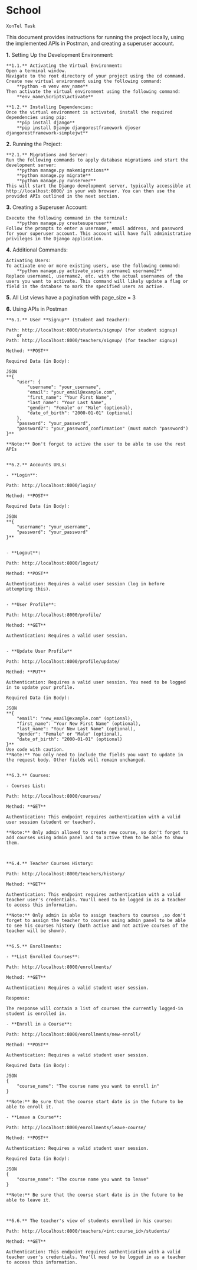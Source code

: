 # School
    XonTel Task

This document provides instructions for running the project locally, using the implemented APIs in Postman, and creating a superuser account.

__1.__ Setting Up the Development Environment:

    **1.1.** Activating the Virtual Environment:
    Open a terminal window.
    Navigate to the root directory of your project using the cd command.
    Create new virtual environment using the following command:
        **python -m venv env_name**
    Then activate the virtual environment using the following command: 
        **env_name\Scripts\activate**

    **1.2.** Installing Dependencies:
    Once the virtual environment is activated, install the required dependencies using pip:
        **pip install django**
        **pip install Django djangorestframework djoser djangorestframework-simplejwt**


**2.** Running the Project:

    **2.1.** Migrations and Server:
    Run the following commands to apply database migrations and start the development server:
        **python manage.py makemigrations**
        **python manage.py migrate**
        **python manage.py runserver**
    This will start the Django development server, typically accessible at http://localhost:8000/ in your web browser. You can then use the provided APIs outlined in the next section.


**3.** Creating a Superuser Account:

    Execute the following command in the terminal:
        **python manage.py createsuperuser**
    Follow the prompts to enter a username, email address, and password for your superuser account. This account will have full administrative privileges in the Django application.


**4.** Additional Commands:

    Activating Users:
    To activate one or more existing users, use the following command:
        **python manage.py activate_users username1 username2**
    Replace username1, username2, etc. with the actual usernames of the users you want to activate. This command will likely update a flag or field in the database to mark the specified users as active.


**5.** All List views have a pagination with page_size = 3


**6.** Using APIs in Postman

    **6.1.** User **Signup** (Student and Teacher):

    Path: http://localhost:8000/students/signup/ (for student signup)
        or
    Path: http://localhost:8000/teachers/signup/ (for teacher signup)

    Method: **POST**

    Required Data (in Body):

    JSON
    **{
        "user": {
            "username": "your_username",
            "email": "your_email@example.com",
            "first_name": "Your First Name",
            "last_name": "Your Last Name",
            "gender": "Female" or "Male" (optional),
            "date_of_birth": "2000-01-01" (optional)
        },
        "password": "your_password",
        "password2": "your_password_confirmation" (must match "password")
    }**

    **Note:** Don't forget to active the user to be able to use the rest APIs


    **6.2.** Accounts URLs:

    - **Login**:

    Path: http://localhost:8000/login/

    Method: **POST**

    Required Data (in Body):

    JSON
    **{
        "username": "your_username",
        "password": "your_password"
    }**


    - **Logout**:

    Path: http://localhost:8000/logout/

    Method: **POST**

    Authentication: Requires a valid user session (log in before attempting this).


    - **User Profile**:

    Path: http://localhost:8000/profile/

    Method: **GET**

    Authentication: Requires a valid user session.


    - **Update User Profile**

    Path: http://localhost:8000/profile/update/

    Method: **PUT**

    Authentication: Requires a valid user session. You need to be logged in to update your profile.

    Required Data (in Body):

    JSON
    **{
        "email": "new_email@example.com" (optional),
        "first_name": "Your New First Name" (optional),
        "last_name": "Your New Last Name" (optional),
        "gender": "Female" or "Male" (optional),
        "date_of_birth": "2000-01-01" (optional)
    }**
    Use code with caution.
    **Note:** You only need to include the fields you want to update in the request body. Other fields will remain unchanged.


    **6.3.** Courses:

    - Courses List:

    Path: http://localhost:8000/courses/

    Method: **GET**

    Authentication: This endpoint requires authentication with a valid user session (student or teacher).

    **Note:** Only admin allowed to create new course, so don't forget to add courses using admin panel and to active them to be able to show them.



    **6.4.** Teacher Courses History:

    Path: http://localhost:8000/teachers/history/

    Method: **GET**

    Authentication: This endpoint requires authentication with a valid teacher user's credentials. You'll need to be logged in as a teacher to access this information.

    **Note:** Only admin is able to assign teachers to courses ,so don't forget to assign the teacher to courses using admin panel to be able to see his courses history (both active and not active courses of the teacher will be shown).


    **6.5.** Enrollments:

    - **List Enrolled Courses**:

    Path: http://localhost:8000/enrollments/

    Method: **GET**

    Authentication: Requires a valid student user session.

    Response:

    The response will contain a list of courses the currently logged-in student is enrolled in.

    - **Enroll in a Course**:

    Path: http://localhost:8000/enrollments/new-enroll/

    Method: **POST**

    Authentication: Requires a valid student user session.

    Required Data (in Body):

    JSON
    {
        "course_name": "The course name you want to enroll in"
    }
    
    **Note:** Be sure that the course start date is in the future to be able to enroll it.

    - **Leave a Course**:

    Path: http://localhost:8000/enrollments/leave-course/

    Method: **POST**

    Authentication: Requires a valid student user session.

    Required Data (in Body):

    JSON
    {
        "course_name": "The course name you want to leave"
    }
    
    **Note:** Be sure that the course start date is in the future to be able to leave it.



    **6.6.** The teacher's view of students enrolled in his course:

    Path: http://localhost:8000/teachers/<int:course_id>/students/

    Method: **GET**

    Authentication: This endpoint requires authentication with a valid teacher user's credentials. You'll need to be logged in as a teacher to access this information.

